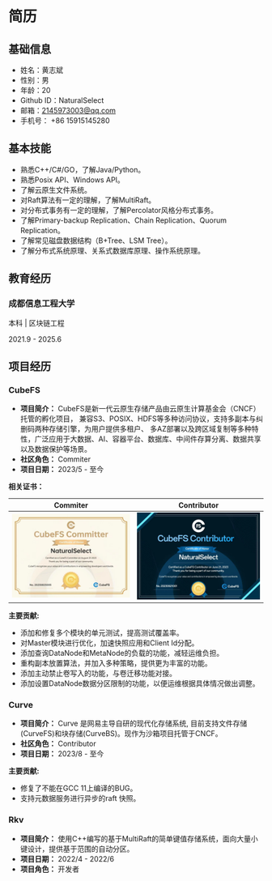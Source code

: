 # 简历

## 基础信息

* 姓名：黄志斌
* 性别：男
* 年龄：20
* Github ID：NaturalSelect
* 邮箱：2145973003@qq.com
* 手机号： +86 15915145280

## 基本技能

* 熟悉C++/C#/GO，了解Java/Python。
* 熟悉Posix API、Windows API。
* 了解云原生文件系统。
* 对Raft算法有一定的理解，了解MultiRaft。
* 对分布式事务有一定的理解，了解Percolator风格分布式事务。
* 了解Primary-backup Replication、Chain Replication、Quorum Replication。
* 了解常见磁盘数据结构（B+Tree、LSM Tree）。
* 了解分布式系统原理、关系式数据库原理、操作系统原理。

## 教育经历

### 成都信息工程大学

本科 | 区块链工程

2021.9 - 2025.6

## 项目经历

### CubeFS

* **项目简介：** CubeFS是新一代云原生存储产品由云原生计算基金会（CNCF）托管的孵化项目， 兼容S3、POSIX、HDFS等多种访问协议，支持多副本与纠删码两种存储引擎，为用户提供多租户、 多AZ部署以及跨区域复制等多种特性，广泛应用于大数据、AI、容器平台、数据库、中间件存算分离、数据共享以及数据保护等场景。
* **社区角色：** Commiter
* **项目日期：** 2023/5 - 至今

**相关证书：**

|Commiter|Contributor|
|-|-|
|![Commiter](./CubeFS%20Commiter.jpg)|![Contributor](./CubeFS%20Contributor.jpg)|

**主要贡献:**

* 添加和修复多个模块的单元测试，提高测试覆盖率。
* 对Master模块进行优化，加速快照应用和Client Id分配。
* 添加查询DataNode和MetaNode的负载的功能，减轻运维负担。
* 重构副本放置算法，并加入多种策略，提供更为丰富的功能。
* 添加主动禁止卷写入的功能，与卷迁移功能对接。
* 添加设置DataNode数据分区限制的功能，以便运维根据具体情况做出调整。

### Curve

* **项目简介：** Curve 是网易主导自研的现代化存储系统, 目前支持文件存储(CurveFS)和块存储(CurveBS)。现作为沙箱项目托管于CNCF。
* **社区角色：** Contributor
* **项目日期：** 2023/8 - 至今

**主要贡献:**

* 修复了不能在GCC 11上编译的BUG。
* 支持元数据服务进行异步的raft 快照。

### Rkv

* **项目简介：** 使用C++编写的基于MultiRaft的简单键值存储系统，面向大量小键设计，提供基于范围的自动分区。
* **项目日期：** 2022/4 - 2022/6
* **项目角色：** 开发者